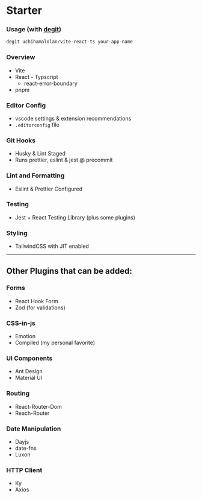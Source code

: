 # Starter

### Usage (with [degit](https://github.com/Rich-Harris/degit))

```bash
degit uchihamalolan/vite-react-ts your-app-name
```

### Overview

- Vite
- React - Typscript
  - react-error-boundary
- pnpm

### Editor Config

- vscode settings & extension recommendations
- `.editorconfig` file

### Git Hooks

- Husky & Lint Staged
- Runs prettier, eslint & jest @ precommit

### Lint and Formatting

- Eslint & Prettier Configured

### Testing

- Jest + React Testing Library (plus some plugins)

### Styling

- TailwindCSS with JIT enabled

---

## Other Plugins that can be added:

### Forms

- React Hook Form
- Zod (for validations)

### CSS-in-js

- Emotion
- Compiled (my personal favorite)

### UI Components

- Ant Design
- Material UI

### Routing

- React-Router-Dom
- Reach-Router

### Date Manipulation

- Dayjs
- date-fns
- Luxon

### HTTP Client

- Ky
- Axios

<!-- ### Eslint Plugins
- [eslint-plugin-jest-dom](https://testing-library.com/docs/ecosystem-eslint-plugin-jest-dom)
- [typescript-eslint](https://github.com/typescript-eslint/typescript-eslint/tree/master/packages/eslint-plugin) -->
